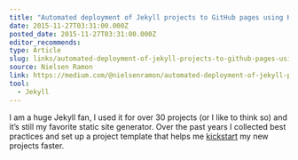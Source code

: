 ```yaml
---
title: "Automated deployment of Jekyll projects to GitHub pages using Kickster and Circle CI"
date: 2015-11-27T03:31:00.000Z
posted_date: 2015-11-27T03:31:00.000Z
editor_recommends:
type: Article
slug: links/automated-deployment-of-jekyll-projects-to-github-pages-using-kickster-and-circle-ci
source: Nielsen Ramon
link: https://medium.com/@nielsenramon/automated-deployment-of-jekyll-projects-to-github-pages-using-kickster-and-circle-ci-6ccc0b6cb872#.k3u9sa1eb
tool:
  - Jekyll
---
```

I am a huge Jekyll fan, I used it for over 30 projects (or I like to think so) and it’s still my favorite static site generator. Over the past years I collected best practices and set up a project template that helps me [kickstart](http://kickster.nielsenramon.com/) my new projects faster.



